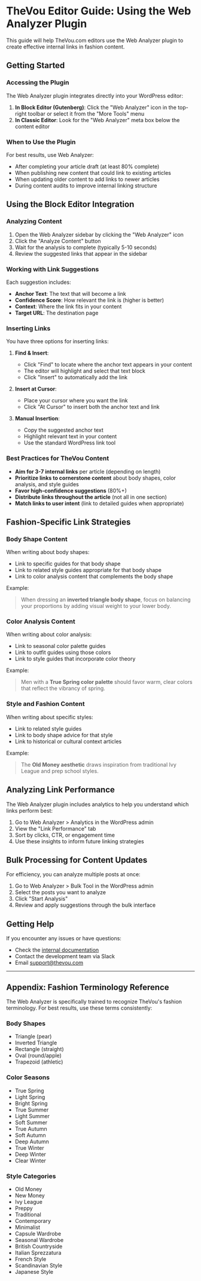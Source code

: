 # TheVou Editor Guide: Using the Web Analyzer Plugin

This guide will help TheVou.com editors use the Web Analyzer plugin to create effective internal links in fashion content.

## Getting Started

### Accessing the Plugin

The Web Analyzer plugin integrates directly into your WordPress editor:

1. **In Block Editor (Gutenberg)**: Click the "Web Analyzer" icon in the top-right toolbar or select it from the "More Tools" menu
2. **In Classic Editor**: Look for the "Web Analyzer" meta box below the content editor

### When to Use the Plugin

For best results, use Web Analyzer:

- After completing your article draft (at least 80% complete)
- When publishing new content that could link to existing articles
- When updating older content to add links to newer articles
- During content audits to improve internal linking structure

## Using the Block Editor Integration

### Analyzing Content

1. Open the Web Analyzer sidebar by clicking the "Web Analyzer" icon
2. Click the "Analyze Content" button
3. Wait for the analysis to complete (typically 5-10 seconds)
4. Review the suggested links that appear in the sidebar

### Working with Link Suggestions

Each suggestion includes:

- **Anchor Text**: The text that will become a link
- **Confidence Score**: How relevant the link is (higher is better)
- **Context**: Where the link fits in your content
- **Target URL**: The destination page

### Inserting Links

You have three options for inserting links:

1. **Find & Insert**: 
   - Click "Find" to locate where the anchor text appears in your content
   - The editor will highlight and select that text block
   - Click "Insert" to automatically add the link

2. **Insert at Cursor**:
   - Place your cursor where you want the link
   - Click "At Cursor" to insert both the anchor text and link

3. **Manual Insertion**:
   - Copy the suggested anchor text
   - Highlight relevant text in your content
   - Use the standard WordPress link tool

### Best Practices for TheVou Content

- **Aim for 3-7 internal links** per article (depending on length)
- **Prioritize links to cornerstone content** about body shapes, color analysis, and style guides
- **Favor high-confidence suggestions** (80%+)
- **Distribute links throughout the article** (not all in one section)
- **Match links to user intent** (link to detailed guides when appropriate)

## Fashion-Specific Link Strategies

### Body Shape Content

When writing about body shapes:
- Link to specific guides for that body shape
- Link to related style guides appropriate for that body shape
- Link to color analysis content that complements the body shape

Example:
> When dressing an **inverted triangle body shape**, focus on balancing your proportions by adding visual weight to your lower body.

### Color Analysis Content

When writing about color analysis:
- Link to seasonal color palette guides
- Link to outfit guides using those colors
- Link to style guides that incorporate color theory

Example:
> Men with a **True Spring color palette** should favor warm, clear colors that reflect the vibrancy of spring.

### Style and Fashion Content

When writing about specific styles:
- Link to related style guides
- Link to body shape advice for that style
- Link to historical or cultural context articles

Example:
> The **Old Money aesthetic** draws inspiration from traditional Ivy League and prep school styles.

## Analyzing Link Performance

The Web Analyzer plugin includes analytics to help you understand which links perform best:

1. Go to Web Analyzer > Analytics in the WordPress admin
2. View the "Link Performance" tab
3. Sort by clicks, CTR, or engagement time
4. Use these insights to inform future linking strategies

## Bulk Processing for Content Updates

For efficiency, you can analyze multiple posts at once:

1. Go to Web Analyzer > Bulk Tool in the WordPress admin
2. Select the posts you want to analyze
3. Click "Start Analysis"
4. Review and apply suggestions through the bulk interface

## Getting Help

If you encounter any issues or have questions:

- Check the [internal documentation](https://thevou.com/team/docs/web-analyzer)
- Contact the development team via Slack
- Email support@thevou.com

---

## Appendix: Fashion Terminology Reference

The Web Analyzer is specifically trained to recognize TheVou's fashion terminology. For best results, use these terms consistently:

### Body Shapes
- Triangle (pear)
- Inverted Triangle
- Rectangle (straight)
- Oval (round/apple)
- Trapezoid (athletic)

### Color Seasons
- True Spring
- Light Spring
- Bright Spring
- True Summer
- Light Summer
- Soft Summer
- True Autumn
- Soft Autumn
- Deep Autumn
- True Winter
- Deep Winter
- Clear Winter

### Style Categories
- Old Money
- New Money
- Ivy League
- Preppy
- Traditional
- Contemporary
- Minimalist
- Capsule Wardrobe
- Seasonal Wardrobe
- British Countryside
- Italian Sprezzatura
- French Style
- Scandinavian Style
- Japanese Style